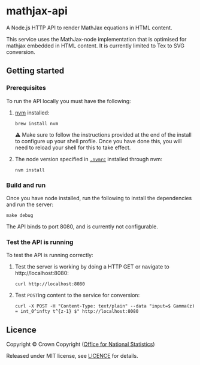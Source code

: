 # mathjax-api

A Node.js HTTP API to render MathJax equations in HTML content.

This service uses the MathJax-node implementation that is optimised for mathjax embedded in HTML content. It is currently limited to Tex to SVG conversion.

## Getting started

### Prerequisites

To run the API locally you must have the following:

1. [nvm](https://github.com/nvm-sh/nvm) installed:

   ```shell
   brew install nvm
   ```

   :warning: Make sure to follow the instructions provided at the end of the install to configure up your shell profile. Once you have done this, you will need to reload your shell for this to take effect.

2. The node version specified in [`.nvmrc`](./.nvmrc) installed through nvm:

   ```shell
   nvm install
   ```

### Build and run

Once you have node installed, run the following to install the dependencies and run the server:

```shell
make debug
```

The API binds to port 8080, and is currently not configurable.

### Test the API is running

To test the API is running correctly:

1. Test the server is working by doing a HTTP GET or navigate to http://localhost:8080:

   ```shell
   curl http://localhost:8080
   ```

2. Test `POST`ing content to the service for conversion:

   ```shell
   curl -X POST -H "Content-Type: text/plain" --data "input=$ Gamma(z) = int_0^infty t^{z-1} $" http://localhost:8080
   ```

## Licence

Copyright © Crown Copyright ([Office for National Statistics](https://www.ons.gov.uk))

Released under MIT license, see [LICENCE](LICENCE.md) for details.

